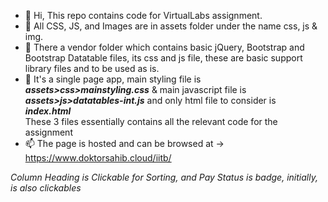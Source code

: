 - 👋 Hi, This repo contains code for VirtualLabs assignment.
- 👀 All CSS, JS, and Images are in assets folder under the name css, js & img.
- 🌱 There a vendor folder which contains basic jQuery, Bootstrap and Bootstrap Datatable files, its css and js file, these are basic support library files and to be used as is.
- 💞️ It's a single page app, main styling file is <br><b><i>assets>css>mainstyling.css</i></b> & main javascript file is <br><b><i>assets>js>datatables-int.js</i></b> and only html file to consider is <br><b><i>index.html</i></b> <br>These 3 files essentially contains all the relevant code for the assignment
- 📫 The page is hosted and can be browsed at -> https://www.doktorsahib.cloud/iitb/

<p align="left" dir="auto">
<span class="text-primary small">
                <i>Column Heading is Clickable for Sorting, and Pay Status is badge, initially, is also clickables</i>
              </span>
</p>
<!---
 ✨ This is just a simple documentation  ✨ `README.md` file
--->
